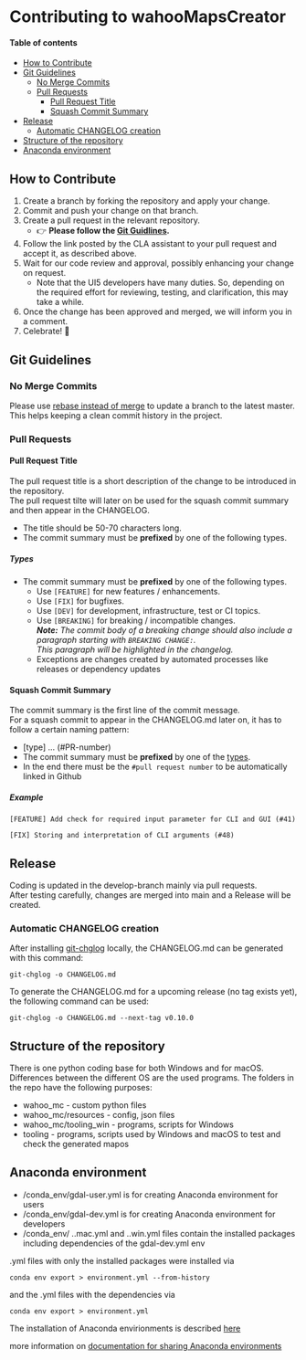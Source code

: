 # Contributing to wahooMapsCreator <!-- omit in toc --> 

#### Table of contents <!-- omit in toc --> 
- [How to Contribute](#how-to-contribute)
- [Git Guidelines](#git-guidelines)
  - [No Merge Commits](#no-merge-commits)
  - [Pull Requests](#pull-requests)
    - [Pull Request Title](#pull-request-title)
    - [Squash Commit Summary](#squash-commit-summary)
- [Release](#release)
  - [Automatic CHANGELOG creation](#automatic-changelog-creation)
- [Structure of the repository](#structure-of-the-repository)
- [Anaconda environment](#anaconda-environment)

## How to Contribute
1. Create a branch by forking the repository and apply your change.
2. Commit and push your change on that branch.
3. Create a pull request in the relevant repository.
    - 👉 **Please follow the [Git Guidlines](#Git-Guidelines).**
4. Follow the link posted by the CLA assistant to your pull request and accept it, as described above.
5. Wait for our code review and approval, possibly enhancing your change on request.
    - Note that the UI5 developers have many duties. So, depending on the required effort for reviewing, testing, and clarification, this may take a while.
6. Once the change has been approved and merged, we will inform you in a comment.
7. Celebrate! 🎉

## Git Guidelines
### No Merge Commits
Please use [rebase instead of merge](https://www.atlassian.com/git/tutorials/merging-vs-rebasing) to update a branch to the latest master. This helps keeping a clean commit history in the project.

### Pull Requests
#### Pull Request Title
The pull request title is a short description of the change to be introduced in the repository.  
The pull request tilte will later on be used for the squash commit summary and then appear in the CHANGELOG.
- The title should be 50-70 characters long.
- The commit summary must be **prefixed** by one of the following types.

##### Types
- The commit summary must be **prefixed** by one of the following types.
    + Use `[FEATURE]` for new features / enhancements.
    + Use `[FIX]` for bugfixes.
    + Use `[DEV]` for development, infrastructure, test or CI topics.
    + Use `[BREAKING]` for breaking / incompatible changes.  
      _**Note:** The commit body of a breaking change should also include a paragraph starting with `BREAKING CHANGE:`.  
      This paragraph will be highlighted in the changelog._
    + Exceptions are changes created by automated processes like releases or dependency updates

#### Squash Commit Summary
The commit summary is the first line of the commit message.  
For a squash commit to appear in the CHANGELOG.md later on, it has to follow a certain naming pattern:
- [type] ... (#PR-number)
- The commit summary must be **prefixed** by one of the [types](#Types).
- In the end there must be the `#pull request number` to be automatically linked in Github

##### Example
```
[FEATURE] Add check for required input parameter for CLI and GUI (#41)
```
```
[FIX] Storing and interpretation of CLI arguments (#48)
```
## Release
Coding is updated in the develop-branch mainly via pull requests.  
After testing carefully, changes are merged into main and a Release will be created.

### Automatic CHANGELOG creation 
After installing [git-chglog](https://github.com/git-chglog/git-chglog) locally, the CHANGELOG.md can be generated with this command:  
```
git-chglog -o CHANGELOG.md
```

To generate the CHANGELOG.md for a upcoming release (no tag exists yet), the following command can be used:  
```
git-chglog -o CHANGELOG.md --next-tag v0.10.0
```

## Structure of the repository
There is one python coding base for both Windows and for macOS.
Differences between the different OS are the used programs.
The folders in the repo have the following purposes:
- wahoo_mc - custom python files
- wahoo_mc/resources - config, json files
- wahoo_mc/tooling_win - programs, scripts for Windows
- tooling - programs, scripts used by Windows and macOS to test and check the generated mapos

## Anaconda environment
- /conda_env/gdal-user.yml is for creating Anaconda environment for users
- /conda_env/gdal-dev.yml is for creating Anaconda environment for developers
- /conda_env/ ..mac.yml and ..win.yml files contain the installed packages including dependencies of the gdal-dev.yml env

.yml files with only the installed packages were installed via
```
conda env export > environment.yml --from-history
```
and the .yml files with the dependencies via
```
conda env export > environment.yml
```

The installation of Anaconda envirionments is described [here](docs/QUICKSTART_ANACONDA.md)

more information on [documentation for sharing Anaconda environments](https://conda.io/projects/conda/en/latest/user-guide/tasks/manage-environments.html#exporting-an-environment-file-across-platforms)